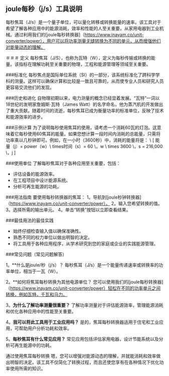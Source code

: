 ## joule每秒（j/s）工具说明

每秒焦耳（J/s）是一个量子单位，可以量化转移或转换能量的速率。该工具对于希望了解各种应用中的能源消耗，效率和性能的人至关重要，从家用电器到工业机械。通过利用我们的[joule每秒转换器]（https://www.inayam.co/unit-converter/power），用户可以将功率测量无缝转换为不同的单元，从而增强他们对能量动态的理解。

＃＃＃ 定义
每秒焦耳（J/S），也称为瓦特（W），定义为每秒传输或转换的能量。该指标在理解功耗至关重要的物理，工程和能源管理等领域至关重要。

###标准化
每秒焦点是国际单位系统（SI）的一部分，该系统标准化了跨科学学科的测量。这样可以确保计算和比较是一致且可靠的，从而使专业人员和研究人员更容易交流他们的发现。

###历史和进化
自物理初期以来，电力测量的概念已经显着发展。“瓦特”一词以18世纪的发明家詹姆斯·瓦特（James Watt）的名字命名，他为蒸汽机的开发做出了重大贡献。随着时间的流逝，每秒焦耳已成为衡量功率的标准单位，反映了技术和能源效率的进步。

###示例计算
为了说明每秒使用焦耳的使用，请考虑一个消耗60瓦的灯泡。这意味着它每秒使用60焦耳的能量。如果您想计算一段时间内消耗的总能量，只需将功率乘以几秒钟即可。例如，在一小时（3600秒）中，消耗的能量将是：
\ [
能量（j）= power（w）\ times时间（s）= 60 \，w \ times 3600 \，s = 216,000 \，j
\]

###使用单位
了解每秒焦耳对于各种应用至关重要，包括：
- 评估设备的能源效率。
- 在工程项目中设计能源系统。
- 分析可再生能源的功耗。

###用法指南
要使用每秒转换器的焦耳：
1。导航到[joule秒钟转换器]（https://www.inayam.co/unit-converter/power）。
2。输入您希望转换的值。
3。选择所需的输出单元。
4。单击“转换”按钮以立即查看结果。

###最佳用法的最佳实践
- 始终仔细检查输入值以确保准确性。
- 熟悉不同的权力单位以做出明智的决定。
- 将工具用于各种应用程序，从学术研究到您的家庭或企业的实践能源管理。

###常见问题（常见问题解答）

1。**什么是joule/秒（j/s）？
每秒焦耳（J/s）是一个能量传递速率或转换率的功率单位，相当于一瓦（W）。

2。**如何将焦耳每秒转换为其他电源单位？
您可以使用我们的[joule每秒转换器]（https://www.inayam.co/unit-converter/power）轻松在不同的功率单元之间转换，例如瓦特，千瓦和马力。

3。**为什么了解功率测量很重要？**
了解功率测量对于评估能源效率，管理能源消耗和优化各种应用中的性能至关重要。

4。**我可以将此工具用于工业应用吗？**
是的，焦耳每秒转换器适用于住宅和工业应用，可帮助用户分析功耗和效率。

5。**每秒焦耳有什么常见应用？**
常见应用包括评估家用电器，设计节能系统以及分析可再生能源中的功耗。

通过使用焦耳每秒转换 嗯，您可以增强对能源动态的理解，并就能消耗和效率做出明智的决定。该工具不仅简化了转换过程，而且还使您享有在各种情况下优化功率使用所需的知识。
